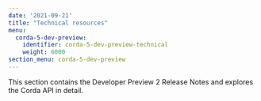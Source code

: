```yaml
---
date: '2021-09-21'
title: "Technical resources"
menu:
  corda-5-dev-preview:
    identifier: corda-5-dev-preview-technical
    weight: 6000
section_menu: corda-5-dev-preview
---
```

This section contains the Developer Preview 2 Release Notes and explores the Corda API in detail.
